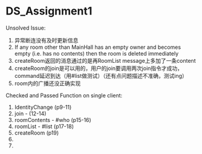 # DS_Assignment1

Unsolved Issue:
1. 异常断连没有及时更新信息
2. If any room other than MainHall has an empty owner and becomes empty (i.e. has no contents) then the room is deleted immediately
3. createRoom返回的消息通过的是再RoomList message上多加了一条content
4. createRoom的join是可以用的，用户的join要调用两次join指令才成功，command延迟到达（用#list做测试）（还有点问题描述不准确，测试ing）
5. room内的广播还没正确实现

Checked and Passed Function on single client:
1. IdentityChange (p9-11)
2. join - (12-14)
3. roomContents - #who (p15-16)
4. roomList - #list (p17-18)
5. createRoom (p19)
6. 
7. 
